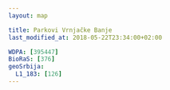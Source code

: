 ```yaml
---
layout: map

title: Parkovi Vrnjačke Banje
last_modified_at: 2018-05-22T23:34:00+02:00

WDPA: [395447]
BioRaS: [376]
geoSrbija:
  L1_183: [126]
---
```

